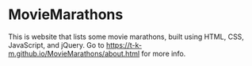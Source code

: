 # MovieMarathons
This is website that lists some movie marathons, built using HTML, CSS, JavaScript, and jQuery.
Go to https://t-k-m.github.io/MovieMarathons/about.html for more info.
